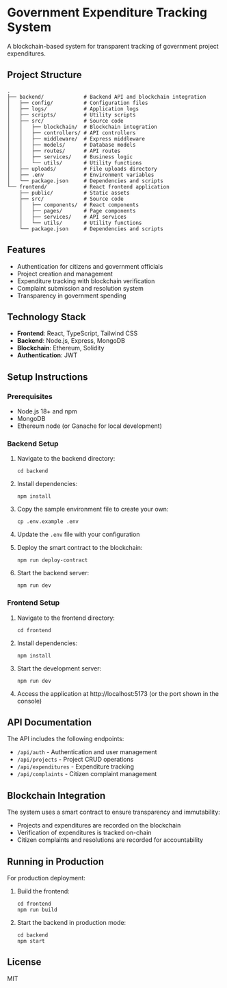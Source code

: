 # Government Expenditure Tracking System

A blockchain-based system for transparent tracking of government project expenditures.

## Project Structure

```
.
├── backend/             # Backend API and blockchain integration
│   ├── config/          # Configuration files
│   ├── logs/            # Application logs
│   ├── scripts/         # Utility scripts 
│   ├── src/             # Source code
│   │   ├── blockchain/  # Blockchain integration
│   │   ├── controllers/ # API controllers
│   │   ├── middleware/  # Express middleware
│   │   ├── models/      # Database models
│   │   ├── routes/      # API routes
│   │   ├── services/    # Business logic
│   │   └── utils/       # Utility functions
│   ├── uploads/         # File uploads directory
│   ├── .env             # Environment variables
│   └── package.json     # Dependencies and scripts
└── frontend/            # React frontend application
    ├── public/          # Static assets
    ├── src/             # Source code
    │   ├── components/  # React components
    │   ├── pages/       # Page components
    │   ├── services/    # API services
    │   └── utils/       # Utility functions
    └── package.json     # Dependencies and scripts
```

## Features

- Authentication for citizens and government officials
- Project creation and management
- Expenditure tracking with blockchain verification
- Complaint submission and resolution system
- Transparency in government spending

## Technology Stack

- **Frontend**: React, TypeScript, Tailwind CSS
- **Backend**: Node.js, Express, MongoDB
- **Blockchain**: Ethereum, Solidity
- **Authentication**: JWT

## Setup Instructions

### Prerequisites

- Node.js 18+ and npm
- MongoDB
- Ethereum node (or Ganache for local development)

### Backend Setup

1. Navigate to the backend directory:
   ```
   cd backend
   ```

2. Install dependencies:
   ```
   npm install
   ```

3. Copy the sample environment file to create your own:
   ```
   cp .env.example .env
   ```

4. Update the `.env` file with your configuration

5. Deploy the smart contract to the blockchain:
   ```
   npm run deploy-contract
   ```

6. Start the backend server:
   ```
   npm run dev
   ```

### Frontend Setup

1. Navigate to the frontend directory:
   ```
   cd frontend
   ```

2. Install dependencies:
   ```
   npm install
   ```

3. Start the development server:
   ```
   npm run dev
   ```

4. Access the application at http://localhost:5173 (or the port shown in the console)

## API Documentation

The API includes the following endpoints:

- `/api/auth` - Authentication and user management
- `/api/projects` - Project CRUD operations
- `/api/expenditures` - Expenditure tracking
- `/api/complaints` - Citizen complaint management

## Blockchain Integration

The system uses a smart contract to ensure transparency and immutability:

- Projects and expenditures are recorded on the blockchain
- Verification of expenditures is tracked on-chain
- Citizen complaints and resolutions are recorded for accountability

## Running in Production

For production deployment:

1. Build the frontend:
   ```
   cd frontend
   npm run build
   ```

2. Start the backend in production mode:
   ```
   cd backend
   npm start
   ```

## License

MIT 